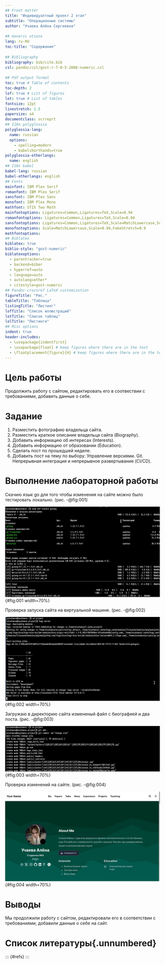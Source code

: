 ```yaml
---
## Front matter
title: "Индивидуалтный проект 2 этап"
subtitle: "Операционные системы"
author: "Учаева Алёна Сергеевна"

## Generic otions
lang: ru-RU
toc-title: "Содержание"

## Bibliography
bibliography: bib/cite.bib
csl: pandoc/csl/gost-r-7-0-5-2008-numeric.csl

## Pdf output format
toc: true # Table of contents
toc-depth: 2
lof: true # List of figures
lot: true # List of tables
fontsize: 12pt
linestretch: 1.5
papersize: a4
documentclass: scrreprt
## I18n polyglossia
polyglossia-lang:
  name: russian
  options:
	- spelling=modern
	- babelshorthands=true
polyglossia-otherlangs:
  name: english
## I18n babel
babel-lang: russian
babel-otherlangs: english
## Fonts
mainfont: IBM Plex Serif
romanfont: IBM Plex Serif
sansfont: IBM Plex Sans
monofont: IBM Plex Mono
mathfont: STIX Two Math
mainfontoptions: Ligatures=Common,Ligatures=TeX,Scale=0.94
romanfontoptions: Ligatures=Common,Ligatures=TeX,Scale=0.94
sansfontoptions: Ligatures=Common,Ligatures=TeX,Scale=MatchLowercase,Scale=0.94
monofontoptions: Scale=MatchLowercase,Scale=0.94,FakeStretch=0.9
mathfontoptions:
## Biblatex
biblatex: true
biblio-style: "gost-numeric"
biblatexoptions:
  - parentracker=true
  - backend=biber
  - hyperref=auto
  - language=auto
  - autolang=other*
  - citestyle=gost-numeric
## Pandoc-crossref LaTeX customization
figureTitle: "Рис."
tableTitle: "Таблица"
listingTitle: "Листинг"
lofTitle: "Список иллюстраций"
lotTitle: "Список таблиц"
lolTitle: "Листинги"
## Misc options
indent: true
header-includes:
  - \usepackage{indentfirst}
  - \usepackage{float} # keep figures where there are in the text
  - \floatplacement{figure}{H} # keep figures where there are in the text
---
```


# Цель работы

Продолжить работу с сайтом, редактировать его в соотвествии с требованиями, добавить данные о себе.

# Задание

1. Разместить фотографию владельца сайта.
2. Разместить краткое описание владельца сайта (Biography).
3. Добавить информацию об интересах (Interests).
4. Добавить информацию от образовании (Education).
5. Сделать пост по прошедшей неделе.
6. Добавить пост на тему по выбору: Управление версиями. Git. Непрерывная интеграция и непрерывное развертывание (CI/CD).



# Выполнение лабораторной работы

Скачию язык go для того чтобы изменения на сайте можно было тестировать локально. (рис. -@fig:001)

![Установка go](image/1.jpg){#fig:001 width=70%}

Проверка запуска сайта на виртуальной машине. (рис. -@fig:002)

![Запуск сайта](image/2.jpg){#fig:002 width=70%}

Загружаю в директорию сайта измененый файл с биографией и два поста. (рис. -@fig:003)

![Конфигурация сайта](image/3.jpg){#fig:003 width=70%}

Проверка изменений на сайте. (рис. -@fig:004)

![Проверка изменений на сайте](image/4.jpg){#fig:004 width=70%}

# Выводы

Мы продолжили работу с сайтом, редактировали его в соответствии с требованиями, добавили данные о себе на сайт.

# Список литературы{.unnumbered}

::: {#refs}
:::
